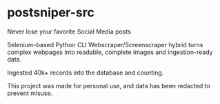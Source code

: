 # postsniper-src
Never lose your favorite Social Media posts

Selenium-based Python CLI Webscraper/Screenscraper hybrid turns complex webpages into readable, complete images and ingestion-ready data.

Ingested 40k+ records into the database and counting.

This project was made for personal use, and data has been redacted to prevent misuse.
